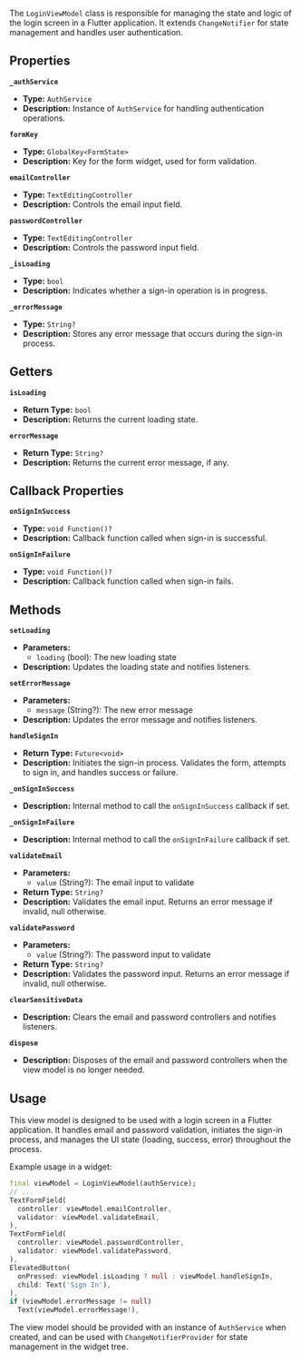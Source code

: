 The `LoginViewModel` class is responsible for managing the state and logic of the login screen in a Flutter application. It extends `ChangeNotifier` for state management and handles user authentication.

## Properties

**`_authService`**
- **Type:** `AuthService`
- **Description:** Instance of `AuthService` for handling authentication operations.

**`formKey`**
- **Type:** `GlobalKey<FormState>`
- **Description:** Key for the form widget, used for form validation.

**`emailController`**
- **Type:** `TextEditingController`
- **Description:** Controls the email input field.

**`passwordController`**
- **Type:** `TextEditingController`
- **Description:** Controls the password input field.

**`_isLoading`**
- **Type:** `bool`
- **Description:** Indicates whether a sign-in operation is in progress.

**`_errorMessage`**
- **Type:** `String?`
- **Description:** Stores any error message that occurs during the sign-in process.

## Getters

**`isLoading`**
- **Return Type:** `bool`
- **Description:** Returns the current loading state.

**`errorMessage`**
- **Return Type:** `String?`
- **Description:** Returns the current error message, if any.

## Callback Properties

**`onSignInSuccess`**
- **Type:** `void Function()?`
- **Description:** Callback function called when sign-in is successful.

**`onSignInFailure`**
- **Type:** `void Function()?`
- **Description:** Callback function called when sign-in fails.

## Methods

**`setLoading`**
- **Parameters:**
  - `loading` (bool): The new loading state
- **Description:** Updates the loading state and notifies listeners.

**`setErrorMessage`**
- **Parameters:**
  - `message` (String?): The new error message
- **Description:** Updates the error message and notifies listeners.

**`handleSignIn`**
- **Return Type:** `Future<void>`
- **Description:** Initiates the sign-in process. Validates the form, attempts to sign in, and handles success or failure.

**`_onSignInSuccess`**
- **Description:** Internal method to call the `onSignInSuccess` callback if set.

**`_onSignInFailure`**
- **Description:** Internal method to call the `onSignInFailure` callback if set.

**`validateEmail`**
- **Parameters:**
  - `value` (String?): The email input to validate
- **Return Type:** `String?`
- **Description:** Validates the email input. Returns an error message if invalid, null otherwise.

**`validatePassword`**
- **Parameters:**
  - `value` (String?): The password input to validate
- **Return Type:** `String?`
- **Description:** Validates the password input. Returns an error message if invalid, null otherwise.

**`clearSensitiveData`**
- **Description:** Clears the email and password controllers and notifies listeners.

**`dispose`**
- **Description:** Disposes of the email and password controllers when the view model is no longer needed.

## Usage

This view model is designed to be used with a login screen in a Flutter application. It handles email and password validation, initiates the sign-in process, and manages the UI state (loading, success, error) throughout the process.

Example usage in a widget:

```dart
final viewModel = LoginViewModel(authService);
// ...
TextFormField(
  controller: viewModel.emailController,
  validator: viewModel.validateEmail,
),
TextFormField(
  controller: viewModel.passwordController,
  validator: viewModel.validatePassword,
),
ElevatedButton(
  onPressed: viewModel.isLoading ? null : viewModel.handleSignIn,
  child: Text('Sign In'),
),
if (viewModel.errorMessage != null)
  Text(viewModel.errorMessage!),
```

The view model should be provided with an instance of `AuthService` when created, and can be used with `ChangeNotifierProvider` for state management in the widget tree.